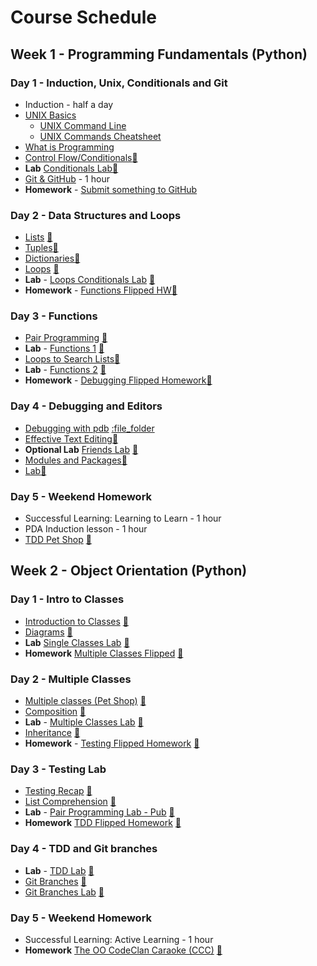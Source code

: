 # Course Schedule

## Week 1 - Programming Fundamentals (Python)

### Day 1 - Induction, Unix, Conditionals and Git

* Induction - half a day
* [UNIX Basics](week_1/day_1/command-line-basics) 
	* [UNIX Command Line](week_1/day_1/command-line-basics/unix_basics.md)
	* [UNIX Commands Cheatsheet](week_1/day_1/command-line-basics/unix_cheat_sheet.md)
* [What is Programming](week_1/day_1/what_is_programming.md)
* [Control Flow/Conditionals](week_1/day_1/conditionals/conditionals.md)[:file_folder:](week_1/day_1/conditionals)
* **Lab** [Conditionals Lab](week_1/day_1/conditionals_lab/conditionals_lab.md)[:file_folder:](week_1/day_1/conditionals_lab)
* [Git & GitHub](week_1/day_1/git_and_github.md) - 1 hour
* **Homework** - [Submit something to GitHub](week_1/day_1/git_homework.md)

### Day 2 - Data Structures and Loops

* [Lists](week_1/day_2/lists/lists.md) [:file_folder:](week_1/day_2/lists/lists.md)
* [Tuples](week_1/day_2/tuples/tuples.md)[:file_folder:](week_1/day_2/tuples/tuples.md)
* [Dictionaries](week_1/day_2/dictionaries/dictionaries.md)[:file_folder:](week_1/day_2/dictionaries/dictionaries.md)
* [Loops](week_1/day_2/loops/loops.md) [:file_folder:](week_1/day_2/loops/loops.md)
* **Lab** - [Loops Conditionals Lab](week_1/day_2/lists_dictionaries_lab) [:file_folder:](week_1/day_2/lists_dictionaries_lab)
* **Homework** - [Functions Flipped HW](week_1/day_2/homework/functions.md)[:file_folder:](week_1/day_2/homework/functions.md)

### Day 3 - Functions
* [Pair Programming](week_1/day_3/pair_programming.md) [:file_folder:]()
* **Lab** - [Functions 1](week_1/day_3/functions_lab_1/functions_lab1.md) [:file_folder:](week_1/day_3/functions_lab_1)
* [Loops to Search Lists](week_1/day_3/using_loops_to_search_lists/using_loops_to_search_lists.md)[:file_folder:](week_1/day_3/using_loops_to_search_lists)
* **Lab** - [Functions 2](week_1/day_3/functions_lab_2/functions_lab_2.md) [:file_folder:](week_1/day_3/functions_lab_2)
* **Homework** - [Debugging Flipped Homework](week_1/day_3/homework/debugging.md)[:file_folder:](week_1/day_3/homework)

### Day 4 - Debugging and Editors

* [Debugging with pdb](week_1/day_4/debugging/pdb.md) [:file_folder](week_1/day_4/debugging)
* [Effective Text Editing](week_1/day_4/effective_text_editing/vscode_effective_text_editing.md)[:file_folder:](week_1/day_4/effective_text_editing)
* **Optional Lab** [Friends Lab](week_1/day_4/friends_lab/friends.md) [:file_folder:](week_1/day_4/friends_lab/) 
* [Modules and Packages](week_1/day_4/modules_packages/modules_packages.md)[:file_folder:](week_1/day_4/modules_packages)
* [Lab](week_1/day_4/modules_packages_lab/modules_packages_lab.md)[:file_folder:](week_1/day_4/modules_packages_lab)

### Day 5 - Weekend Homework

* Successful Learning: Learning to Learn - 1 hour
* PDA Induction lesson - 1 hour
* [TDD Pet Shop](week_1/weekend_homework/homework_brief.md) [:file_folder:](week_1/weekend_homework)

## Week 2 - Object Orientation (Python)

### Day 1 - Intro to Classes

* [Introduction to Classes](week_2/day_1/classes_intro/classes_intro.md) [:file_folder:](week_2/day_1/classes_intro)
* [Diagrams](week_2/day_1/diagrams/intro_to_diagrams.md) [:file_folder:](week_2/day_1/diagrams)
* **Lab** [Single Classes Lab](week_2/day_1/single_class_lab/single_class_lab.md) [:file_folder:](week_2/day_1/single_class_lab)
* **Homework** [Multiple Classes Flipped](week_2/day_1/homework/multiple_classes.md) [:file_folder:](week_2/day_1/homework)

### Day 2 - Multiple Classes

* [Multiple classes (Pet Shop)](week_2/day_2/multiple_classes/multiple_classes.md) [:file_folder:](week_2/day_2/multiple_classes)
* [Composition](week_2/day_2/composition/composition.md) [:file_folder:](week_2/day_2/composition)
* **Lab** - [Multiple Classes Lab](week_2/day_2/multiple_classes_lab/bus_stop_lab.md) [:file_folder:](week_2/day_2/multiple_classes_lab)
* [Inheritance](week_2/day_2/inheritance/inheritance.md) [:file_folder:](week_2/day_2/inheritance)
* **Homework** - [Testing Flipped Homework](week_2/day_2/homework_testing/testing.md) [:file_folder:](week_2/day_2/homework_testing)

### Day 3 - Testing Lab

* [Testing Recap](week_2/day_3/testing_recap/testing_recap.md) [:file_folder:](week_2/day_3/testing_recap)
* [List Comprehension](week_2/day_3/list_comprehension/list_comprehension.md) [:file_folder:](week_2/day_3/list_comprehension)
* **Lab** - [Pair Programming Lab - Pub](week_2/day_3/testing_lab/testing_lab.md) [:file_folder:](week_2/day_3/testing_lab)
* **Homework** [TDD Flipped Homework](week_2/day_3/homework_tdd/test_driven_development.md) [:file_folder:](week_2/day_3/homework_tdd)

### Day 4 - TDD and Git branches
* **Lab** - [TDD Lab](week_2/day_4/tdd_fizzbuzz/tdd_fizzbuzz.md) [:file_folder:](week_2/day_4/tdd_fizzbuzz)
* [Git Branches](week_2/day_4/git_branches/git_branches.md) [:file_folder:](week_2/day_4/git_branches)     
* [Git Branches Lab](week_2/day_4/tdd_branches_lab/tdd_branches_lab.md) [:file_folder:](week_2/day_4/tdd_branches_lab) 

### Day 5 - Weekend Homework

* Successful Learning: Active Learning - 1 hour
* **Homework** [The OO CodeClan Caraoke (CCC)](week_2/weekend_homework/weekend_homework.md) [:file_folder:]()